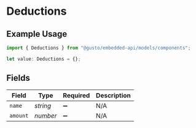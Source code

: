 # Deductions

## Example Usage

```typescript
import { Deductions } from "@gusto/embedded-api/models/components";

let value: Deductions = {};
```

## Fields

| Field              | Type               | Required           | Description        |
| ------------------ | ------------------ | ------------------ | ------------------ |
| `name`             | *string*           | :heavy_minus_sign: | N/A                |
| `amount`           | *number*           | :heavy_minus_sign: | N/A                |